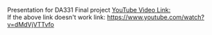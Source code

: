 Presentation for DA331 Final project [YouTube Video Link:](https://www.youtube.com/watch?v=dMdVjVTTvfo) \
If the above link doesn't work link: https://www.youtube.com/watch?v=dMdVjVTTvfo


